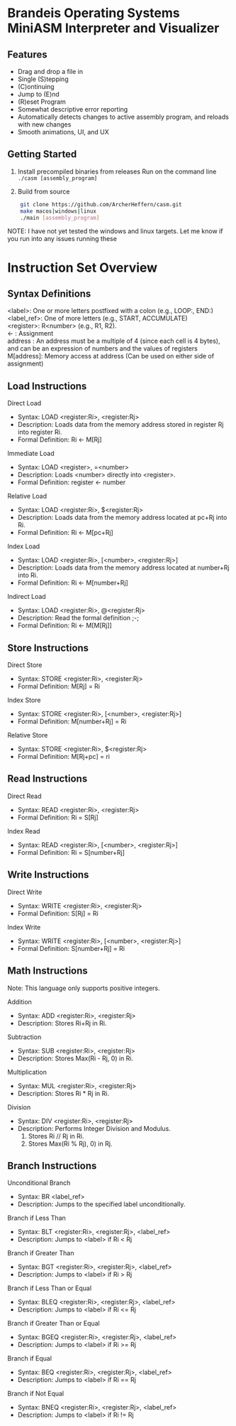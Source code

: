 # Brandeis Operating Systems MiniASM Interpreter and Visualizer
## Features
- Drag and drop a file in
- Single (S)tepping
- (C)ontinuing
- Jump to (E)nd
- (R)eset Program
- Somewhat descriptive error reporting
- Automatically detects changes to active assembly program, and reloads with new changes
- Smooth animations, UI, and UX

## Getting Started
1. Install precompiled binaries from releases
Run on the command line `./casm [assembly_program]`

2. Build from source
``` bash
	git clone https://github.com/ArcherHeffern/casm.git
	make macos|windows|linux
	./main [assembly_program]
```
NOTE: I have not yet tested the windows and linux targets. Let me know if you run into any issues running these

# Instruction Set Overview
## Syntax Definitions
\<label\>: 		One or more letters postfixed with a colon (e.g., LOOP:, END:)  
\<label_ref\>: 	One of more letters (e.g., START, ACCUMULATE)  
\<register\>: 	R\<number\> (e.g., R1, R2).  
\<- : 			Assignment  
address : 		An address must be a multiple of 4 (since each cell is 4 bytes), and can be an expression of numbers and the values of registers  
M[address]: 	Memory access at address (Can be used on either side of assignment)  

## Load Instructions
Direct Load
* Syntax: LOAD \<register:Ri\>, \<register:Rj\>
* Description: Loads data from the memory address stored in register Rj into register Ri.
* Formal Definition: Ri \<- M[Rj]

Immediate Load
* Syntax: LOAD \<register\>, =\<number\>
* Description: Loads \<number\> directly into \<register\>.
* Formal Definition: register \<- number

Relative Load
* Syntax: LOAD \<register:Ri\>, $\<register:Rj\>
* Description: Loads data from the memory address located at pc+Rj into Ri.
* Formal Definition: Ri \<- M[pc+Rj]

Index Load
* Syntax: LOAD \<register:Ri\>, [\<number\>, \<register:Rj\>]
* Description: Loads data from the memory address located at number+Rj into Ri.
* Formal Definition: Ri \<- M[number+Rj]

Indirect Load
* Syntax: LOAD \<register:Ri\>, @\<register:Rj\>
* Description: Read the formal definition ;-;
* Formal Definition: Ri \<- M[M[Rj]]

## Store Instructions
Direct Store		
* Syntax: STORE \<register:Ri\>, \<register:Rj\>
* Formal Definition: M[Rj] = Ri

Index Store
* Syntax: STORE \<register:Ri\>, [\<number\>, \<register:Rj\>]
* Formal Definition: M[number+Rj] = Ri

Relative Store
* Syntax: STORE \<register:Ri\>, $\<register:Rj\>
* Formal Definition: M[Rj+pc] = ri

## Read Instructions
Direct Read
* Syntax: READ \<register:Ri\>, \<register:Rj\>
* Formal Definition: Ri = S[Rj]

Index Read
* Syntax: READ \<register:Ri\>, [\<number\>, \<register:Rj\>]
* Formal Definition: Ri = S[number+Rj]

## Write Instructions
Direct Write
* Syntax: WRITE \<register:Ri\>, \<register:Rj\>
* Formal Definition: S[Rj] = Ri

Index Write
* Syntax: WRITE \<register:Ri\>, [\<number\>, \<register:Rj\>]
* Formal Definition: S[number+Rj] = Ri

## Math Instructions
Note: This language only supports positive integers.

Addition
* Syntax: ADD \<register:Ri\>, \<register:Rj\>
* Description: Stores Ri+Rj in Ri.

Subtraction
* Syntax: SUB \<register:Ri\>, \<register:Rj\>
* Description: Stores Max(Ri - Rj, 0) in Ri.

Multiplication
* Syntax: MUL \<register:Ri\>, \<register:Rj\>
* Description: Stores Ri * Rj in Ri.

Division
* Syntax: DIV \<register:Ri\>, \<register:Rj\>
* Description: Performs Integer Division and Modulus. 
	1. Stores Ri // Rj in Ri.
	2. Stores Max(Ri % Rj), 0) in Rj.

## Branch Instructions
Unconditional Branch
* Syntax: BR \<label_ref\>
* Description: Jumps to the specified label unconditionally.

Branch if Less Than
* Syntax: BLT \<register:Ri\>, \<register:Rj\>, \<label_ref\>
* Description: Jumps to \<label\> if Ri \< Rj

Branch if Greater Than
* Syntax: BGT \<register:Ri\>, \<register:Rj\>, \<label_ref\>
* Description: Jumps to \<label\> if Ri \> Rj

Branch if Less Than or Equal
* Syntax: BLEQ \<register:Ri\>, \<register:Rj\>, \<label_ref\>
* Description: Jumps to \<label\> if Ri \<= Rj

Branch if Greater Than or Equal
* Syntax: BGEQ \<register:Ri\>, \<register:Rj\>, \<label_ref\>
* Description: Jumps to \<label\> if Ri \>= Rj

Branch if Equal
* Syntax: BEQ \<register:Ri\>, \<register:Rj\>, \<label_ref\>
* Description: Jumps to \<label\> if Ri == Rj

Branch if Not Equal
* Syntax: BNEQ \<register:Ri\>, \<register:Rj\>, \<label_ref\>
* Description: Jumps to \<label\> if Ri != Rj
